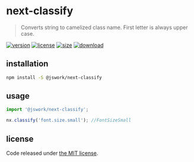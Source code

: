 # next-classify
> Converts string to camelized class name. First letter is always upper case.

[![version][version-image]][version-url]
[![license][license-image]][license-url]
[![size][size-image]][size-url]
[![download][download-image]][download-url]

## installation
```bash
npm install -S @jswork/next-classify
```

## usage
```js
import '@jswork/next-classify';

nx.classify('font.size.small'); //FontSizeSmall
```

## license
Code released under [the MIT license](https://github.com/afeiship/next-classify/blob/master/LICENSE.txt).

[version-image]: https://img.shields.io/npm/v/@jswork/next-classify
[version-url]: https://npmjs.org/package/@jswork/next-classify

[license-image]: https://img.shields.io/npm/l/@jswork/next-classify
[license-url]: https://github.com/afeiship/next-classify/blob/master/LICENSE.txt

[size-image]: https://img.shields.io/bundlephobia/minzip/@jswork/next-classify
[size-url]: https://github.com/afeiship/next-classify/blob/master/dist/next-classify.min.js

[download-image]: https://img.shields.io/npm/dm/@jswork/next-classify
[download-url]: https://www.npmjs.com/package/@jswork/next-classify
